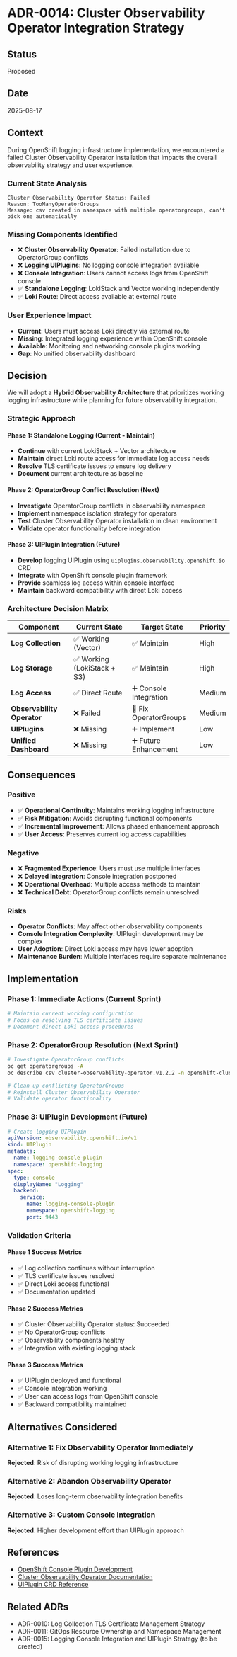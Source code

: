 # ADR-0014: Cluster Observability Operator Integration Strategy

## Status
Proposed

## Date
2025-08-17

## Context

During OpenShift logging infrastructure implementation, we encountered a failed Cluster Observability Operator installation that impacts the overall observability strategy and user experience.

### Current State Analysis
```
Cluster Observability Operator Status: Failed
Reason: TooManyOperatorGroups
Message: csv created in namespace with multiple operatorgroups, can't pick one automatically
```

### Missing Components Identified
- ❌ **Cluster Observability Operator**: Failed installation due to OperatorGroup conflicts
- ❌ **Logging UIPlugins**: No logging console integration available
- ❌ **Console Integration**: Users cannot access logs from OpenShift console
- ✅ **Standalone Logging**: LokiStack and Vector working independently
- ✅ **Loki Route**: Direct access available at external route

### User Experience Impact
- **Current**: Users must access Loki directly via external route
- **Missing**: Integrated logging experience within OpenShift console
- **Available**: Monitoring and networking console plugins working
- **Gap**: No unified observability dashboard

## Decision

We will adopt a **Hybrid Observability Architecture** that prioritizes working logging infrastructure while planning for future observability integration.

### Strategic Approach

#### Phase 1: Standalone Logging (Current - Maintain)
- **Continue** with current LokiStack + Vector architecture
- **Maintain** direct Loki route access for immediate log access needs
- **Resolve** TLS certificate issues to ensure log delivery
- **Document** current architecture as baseline

#### Phase 2: OperatorGroup Conflict Resolution (Next)
- **Investigate** OperatorGroup conflicts in observability namespace
- **Implement** namespace isolation strategy for operators
- **Test** Cluster Observability Operator installation in clean environment
- **Validate** operator functionality before integration

#### Phase 3: UIPlugin Integration (Future)
- **Develop** logging UIPlugin using `uiplugins.observability.openshift.io` CRD
- **Integrate** with OpenShift console plugin framework
- **Provide** seamless log access within console interface
- **Maintain** backward compatibility with direct Loki access

### Architecture Decision Matrix

| Component | Current State | Target State | Priority |
|-----------|---------------|--------------|----------|
| **Log Collection** | ✅ Working (Vector) | ✅ Maintain | High |
| **Log Storage** | ✅ Working (LokiStack + S3) | ✅ Maintain | High |
| **Log Access** | ✅ Direct Route | ➕ Console Integration | Medium |
| **Observability Operator** | ❌ Failed | 🔄 Fix OperatorGroups | Medium |
| **UIPlugins** | ❌ Missing | ➕ Implement | Low |
| **Unified Dashboard** | ❌ Missing | ➕ Future Enhancement | Low |

## Consequences

### Positive
- ✅ **Operational Continuity**: Maintains working logging infrastructure
- ✅ **Risk Mitigation**: Avoids disrupting functional components
- ✅ **Incremental Improvement**: Allows phased enhancement approach
- ✅ **User Access**: Preserves current log access capabilities

### Negative
- ❌ **Fragmented Experience**: Users must use multiple interfaces
- ❌ **Delayed Integration**: Console integration postponed
- ❌ **Operational Overhead**: Multiple access methods to maintain
- ❌ **Technical Debt**: OperatorGroup conflicts remain unresolved

### Risks
- **Operator Conflicts**: May affect other observability components
- **Console Integration Complexity**: UIPlugin development may be complex
- **User Adoption**: Direct Loki access may have lower adoption
- **Maintenance Burden**: Multiple interfaces require separate maintenance

## Implementation

### Phase 1: Immediate Actions (Current Sprint)
```yaml
# Maintain current working configuration
# Focus on resolving TLS certificate issues
# Document direct Loki access procedures
```

### Phase 2: OperatorGroup Resolution (Next Sprint)
```bash
# Investigate OperatorGroup conflicts
oc get operatorgroups -A
oc describe csv cluster-observability-operator.v1.2.2 -n openshift-cluster-observability-operator

# Clean up conflicting OperatorGroups
# Reinstall Cluster Observability Operator
# Validate operator functionality
```

### Phase 3: UIPlugin Development (Future)
```yaml
# Create logging UIPlugin
apiVersion: observability.openshift.io/v1
kind: UIPlugin
metadata:
  name: logging-console-plugin
  namespace: openshift-logging
spec:
  type: console
  displayName: "Logging"
  backend:
    service:
      name: logging-console-plugin
      namespace: openshift-logging
      port: 9443
```

### Validation Criteria

#### Phase 1 Success Metrics
- ✅ Log collection continues without interruption
- ✅ TLS certificate issues resolved
- ✅ Direct Loki access functional
- ✅ Documentation updated

#### Phase 2 Success Metrics
- ✅ Cluster Observability Operator status: Succeeded
- ✅ No OperatorGroup conflicts
- ✅ Observability components healthy
- ✅ Integration with existing logging stack

#### Phase 3 Success Metrics
- ✅ UIPlugin deployed and functional
- ✅ Console integration working
- ✅ User can access logs from OpenShift console
- ✅ Backward compatibility maintained

## Alternatives Considered

### Alternative 1: Fix Observability Operator Immediately
**Rejected**: Risk of disrupting working logging infrastructure

### Alternative 2: Abandon Observability Operator
**Rejected**: Loses long-term observability integration benefits

### Alternative 3: Custom Console Integration
**Rejected**: Higher development effort than UIPlugin approach

## References
- [OpenShift Console Plugin Development](https://docs.openshift.com/container-platform/latest/web_console/creating-quick-start-tutorials.html)
- [Cluster Observability Operator Documentation](https://docs.openshift.com/container-platform/latest/observability/cluster_observability_operator/cluster-observability-operator-overview.html)
- [UIPlugin CRD Reference](https://docs.openshift.com/container-platform/latest/rest_api/extension_apis/uiplugin-observability-openshift-io-v1.html)

## Related ADRs
- ADR-0010: Log Collection TLS Certificate Management Strategy
- ADR-0011: GitOps Resource Ownership and Namespace Management
- ADR-0015: Logging Console Integration and UIPlugin Strategy (to be created)
